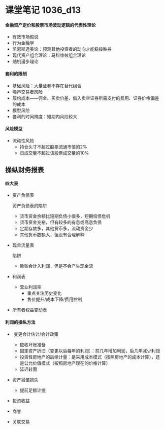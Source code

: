 # 课堂笔记 1036_d13

#### 金融资产定价和股票市场波动逻辑的代表性理论

-  有效市场假说
-  行为金融学
-  凯恩斯选美论：预测其他投资者的动向才能稳操胜券
-  现代资产组合理论：马科维兹组合理论
-  随机漫步理论

#### 套利的限制

-  基础风险：大量证券不存在替代组合
-  噪声交易者风险
-  履约成本——佣金、买卖价差、借入卖空证券所需支付的费用、证券价格偏差的成本
-  模型风险
-  套利的时间跨度：短期内风险较大

#### 风险模型

-  流动性风险
   -  持仓头寸不超过股票流通市值的2%
   -  日成交量不超过该股票成交量的10%

## 操纵财务报表

#### 四大表

-  资产负债表

   资产负债表的陷阱​

   -  货币资金余额比短期负债小很多，短期偿债危机
   -  货币资金充裕，但有较多的有息或高息负债
   -  定期存款多，其他货币多，流动资金少
   -  其他货币数额大，但没有合理解释

-  现金流量表

   陷阱

   -  赊账会计入利润，但是不会产生现金流

-  利润表

   -  营业利润率
      -  重点关注历史变化
      -  售价提升/成本下降/费用控制

-  所有者权益变动表

#### 利润的操纵方法

-  ​	变更会计估计/会计政策
   -  应收坏账准备
   -  固定资产折旧（变更以后每年的利润）：前几年增加利润，后几年减少利润
   -  投资性房地产的后续计量：是采用成本模式（按照房地产的成本计算），还是公允价值模式（按照房地产现在的价格计算）
   -  延迟转固
-  资产减值损失
   -  提前足额计提

-  投资收益
-  商誉
-  关联交易